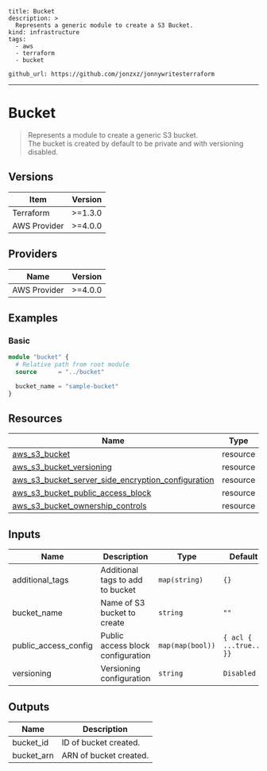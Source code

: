 
```doc
title: Bucket
description: >
  Represents a generic module to create a S3 Bucket.
kind: infrastructure
tags:
  - aws 
  - terraform
  - bucket

github_url: https://github.com/jonzxz/jonnywritesterraform
```

---

# Bucket
  > Represents a module to create a generic S3 bucket. <br/>
  > The bucket is created by default to be private and with versioning disabled. <br/>

## Versions
| Item | Version |
| ---- | ------- |
| Terraform | >=1.3.0 |
| AWS Provider | >=4.0.0 |

## Providers
| Name | Version |
| ---- | ------- |
| AWS Provider | >=4.0.0 |

## Examples 
### Basic
```terraform
module "bucket" {
  # Relative path from root module
  source      = "../bucket"

  bucket_name = "sample-bucket"
}
```

## Resources
| Name | Type |
| ---- | ---- |
| [aws_s3_bucket](https://registry.terraform.io/providers/hashicorp/aws/latest/docs/resources/s3_bucket) | resource |
| [aws_s3_bucket_versioning](https://registry.terraform.io/providers/hashicorp/aws/latest/docs/resources/s3_bucket_versioning) | resource |
| [aws_s3_bucket_server_side_encryption_configuration](https://registry.terraform.io/providers/hashicorp/aws/latest/docs/resources/s3_bucket_server_side_encryption_configuration) | resource |
| [aws_s3_bucket_public_access_block](https://registry.terraform.io/providers/hashicorp/aws/latest/docs/resources/s3_bucket_public_access_block) | resource |
| [aws_s3_bucket_ownership_controls](https://registry.terraform.io/providers/hashicorp/aws/latest/docs/resources/s3_bucket_ownership_controls) | resource |

## Inputs
| Name | Description | Type | Default | Required |
| ---- | ----------- | ---- | ------- | -------- |
| additional_tags | Additional tags to add to bucket | `map(string)` | `{}` | no |
| bucket_name | Name of S3 bucket to create | `string` | `""` | yes |
| public_access_config | Public access block configuration | `map(map(bool))` | `{ acl { ...true... }}` | no |
| versioning | Versioning configuration | `string` | `Disabled` | no |

## Outputs
| Name | Description |
| ---- | ----------- |
| bucket_id | ID of bucket created. |
| bucket_arn | ARN of bucket created. |